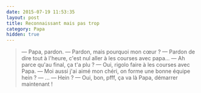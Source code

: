 ```yaml
---
date: 2015-07-19 11:53:35
layout: post
title: Reconnaissant mais pas trop
category: Papa
hidden: true
---
```


> —  Papa, pardon.
> —  Pardon, mais pourquoi mon cœur ?
> —  Pardon de dire tout à l'heure, c'est nul aller à les courses avec papa...
> —  Ah parce qu'au final, ça t'a plu ?
> —  Oui, rigolo faire à les courses avec Papa.
> —  Moi aussi j'ai aimé mon chéri, on forme une bonne équipe hein ?
> —  ...
> —  Hein ?
> —  Oui, bon, pfff, ça va là Papa, démarrer maintenant !

